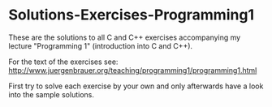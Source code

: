 # Solutions-Exercises-Programming1

These are the solutions to all C and C++ exercises accompanying my lecture "Programming 1" (introduction into C and C++).

For the text of the exercises see: http://www.juergenbrauer.org/teaching/programming1/programming1.html

First try to solve each exercise by your own and only afterwards have a look into the sample solutions.
